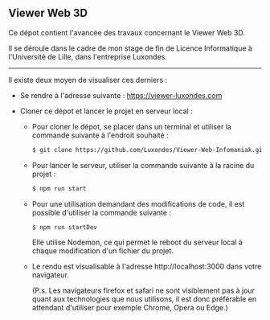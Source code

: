 ## Viewer Web 3D

Ce dépot contient l'avancée des travaux concernant le Viewer Web 3D.

Il se déroule dans le cadre de mon stage de fin de Licence Informatique à l'Université de Lille, dans l'entreprise Luxondes.

---

Il existe deux moyen de visualiser ces derniers :

- Se rendre à l'adresse suivante : https://viewer-luxondes.com

- Cloner ce dépot et lancer le projet en serveur local :

  - Pour cloner le dépot, se placer dans un terminal et utiliser la commande suivante à l'endroit souhaité :

    ```bash
    $ git clone https://github.com/Luxondes/Viewer-Web-Infomaniak.git
    ```

  - Pour lancer le serveur, utiliser la commande suivante à la racine du projet :

    ```bash
    $ npm run start
    ```

  - Pour une utilisation demandant des modifications de code, il est possible d'utiliser la commande suivante :

    ```bash
    $ npm run startDev
    ```

    Elle utilise Nodemon, ce qui permet le reboot du serveur local à chaque modification d'un fichier du projet.

  * Le rendu est visualisable à l'adresse http://localhost:3000 dans votre navigateur.

    (P.s. Les navigateurs firefox et safari ne sont visiblement pas à jour quant aux technologies que nous utilisons, il est donc préférable en attendant d'utiliser pour exemple Chrome, Opera ou Edge.)
